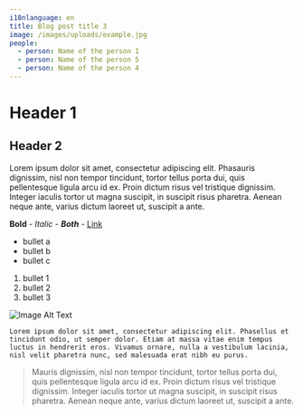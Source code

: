 ```yaml
---
i18nlanguage: en
title: Blog post title 3
image: /images/uploads/example.jpg
people:
  - person: Name of the person 1
  - person: Name of the person 5
  - person: Name of the person 4
---
```

# Header 1

## Header 2

Lorem ipsum dolor sit amet, consectetur adipiscing elit. Phasauris dignissim, nisl non tempor tincidunt, tortor tellus porta dui, quis pellentesque ligula arcu id ex. Proin dictum risus vel tristique dignissim. Integer iaculis tortor ut magna suscipit, in suscipit risus pharetra. Aenean neque ante, varius dictum laoreet ut, suscipit a ante.

**Bold** - _Italic_ - **_Both_** - [Link](http://github.com)

* bullet a
* bullet b
* bullet c

1. bullet 1
2. bullet 2
3. bullet 3

![Image Alt Text](/images/uploads/example.jpg)

```
Lorem ipsum dolor sit amet, consectetur adipiscing elit. Phasellus et tincidunt odio, ut semper dolor. Etiam at massa vitae enim tempus luctus in hendrerit eros. Vivamus ornare, nulla a vestibulum lacinia, nisl velit pharetra nunc, sed malesuada erat nibh eu purus.
```

> Mauris dignissim, nisl non tempor tincidunt, tortor tellus porta dui, quis pellentesque ligula arcu id ex. Proin dictum risus vel tristique dignissim. Integer iaculis tortor ut magna suscipit, in suscipit risus pharetra. Aenean neque ante, varius dictum laoreet ut, suscipit a ante.
